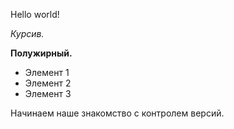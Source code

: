 Hello world!

 *Курсив.*
 
 **Полужирный.**

* Элемент 1
* Элемент 2
* Элемент 3

Начинаем наше знакомство с контролем версий.